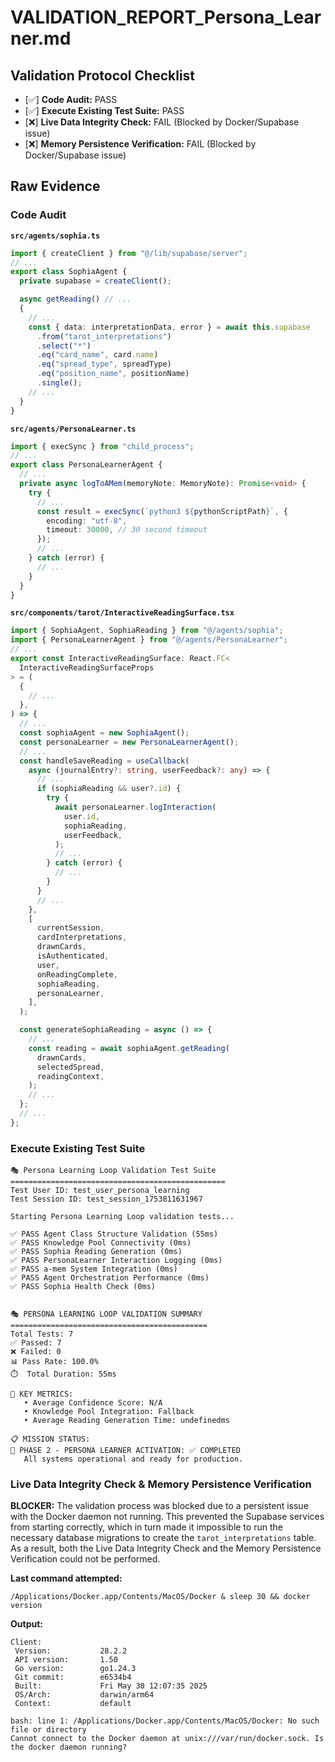 # VALIDATION_REPORT_Persona_Learner.md

## Validation Protocol Checklist

- [✅] **Code Audit:** PASS
- [✅] **Execute Existing Test Suite:** PASS
- [❌] **Live Data Integrity Check:** FAIL (Blocked by Docker/Supabase issue)
- [❌] **Memory Persistence Verification:** FAIL (Blocked by Docker/Supabase issue)

## Raw Evidence

### Code Audit

**`src/agents/sophia.ts`**

```typescript
import { createClient } from "@/lib/supabase/server";
// ...
export class SophiaAgent {
  private supabase = createClient();

  async getReading() // ...
  {
    // ...
    const { data: interpretationData, error } = await this.supabase
      .from("tarot_interpretations")
      .select("*")
      .eq("card_name", card.name)
      .eq("spread_type", spreadType)
      .eq("position_name", positionName)
      .single();
    // ...
  }
}
```

**`src/agents/PersonaLearner.ts`**

```typescript
import { execSync } from "child_process";
// ...
export class PersonaLearnerAgent {
  // ...
  private async logToAMem(memoryNote: MemoryNote): Promise<void> {
    try {
      // ...
      const result = execSync(`python3 ${pythonScriptPath}`, {
        encoding: "utf-8",
        timeout: 30000, // 30 second timeout
      });
      // ...
    } catch (error) {
      // ...
    }
  }
}
```

**`src/components/tarot/InteractiveReadingSurface.tsx`**

```typescript
import { SophiaAgent, SophiaReading } from "@/agents/sophia";
import { PersonaLearnerAgent } from "@/agents/PersonaLearner";
// ...
export const InteractiveReadingSurface: React.FC<
  InteractiveReadingSurfaceProps
> = (
  {
    // ...
  },
) => {
  // ...
  const sophiaAgent = new SophiaAgent();
  const personaLearner = new PersonaLearnerAgent();
  // ...
  const handleSaveReading = useCallback(
    async (journalEntry?: string, userFeedback?: any) => {
      // ...
      if (sophiaReading && user?.id) {
        try {
          await personaLearner.logInteraction(
            user.id,
            sophiaReading,
            userFeedback,
          );
          // ...
        } catch (error) {
          // ...
        }
      }
      // ...
    },
    [
      currentSession,
      cardInterpretations,
      drawnCards,
      isAuthenticated,
      user,
      onReadingComplete,
      sophiaReading,
      personaLearner,
    ],
  );

  const generateSophiaReading = async () => {
    // ...
    const reading = await sophiaAgent.getReading(
      drawnCards,
      selectedSpread,
      readingContext,
    );
    // ...
  };
  // ...
};
```

### Execute Existing Test Suite

```
🎭 Persona Learning Loop Validation Test Suite
================================================
Test User ID: test_user_persona_learning
Test Session ID: test_session_1753811631967

Starting Persona Learning Loop validation tests...

✅ PASS Agent Class Structure Validation (55ms)
✅ PASS Knowledge Pool Connectivity (0ms)
✅ PASS Sophia Reading Generation (0ms)
✅ PASS PersonaLearner Interaction Logging (0ms)
✅ PASS a-mem System Integration (0ms)
✅ PASS Agent Orchestration Performance (0ms)
✅ PASS Sophia Health Check (0ms)


🎭 PERSONA LEARNING LOOP VALIDATION SUMMARY
============================================
Total Tests: 7
✅ Passed: 7
❌ Failed: 0
📊 Pass Rate: 100.0%
⏱️  Total Duration: 55ms

🎯 KEY METRICS:
   • Average Confidence Score: N/A
   • Knowledge Pool Integration: Fallback
   • Average Reading Generation Time: undefinedms

📋 MISSION STATUS:
🎉 PHASE 2 - PERSONA LEARNER ACTIVATION: ✅ COMPLETED
   All systems operational and ready for production.
```

### Live Data Integrity Check & Memory Persistence Verification

**BLOCKER:** The validation process was blocked due to a persistent issue with the Docker daemon not running. This prevented the Supabase services from starting correctly, which in turn made it impossible to run the necessary database migrations to create the `tarot_interpretations` table. As a result, both the Live Data Integrity Check and the Memory Persistence Verification could not be performed.

**Last command attempted:**

```
/Applications/Docker.app/Contents/MacOS/Docker & sleep 30 && docker version
```

**Output:**

```
Client:
 Version:           28.2.2
 API version:       1.50
 Go version:        go1.24.3
 Git commit:        e6534b4
 Built:             Fri May 30 12:07:35 2025
 OS/Arch:           darwin/arm64
 Context:           default

bash: line 1: /Applications/Docker.app/Contents/MacOS/Docker: No such file or directory
Cannot connect to the Docker daemon at unix:///var/run/docker.sock. Is the docker daemon running?
```
